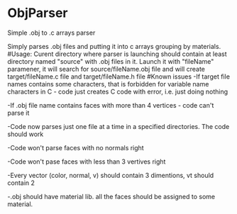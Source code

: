 # ObjParser
Simple .obj to .c arrays parser

Simply parses .obj files and putting it into c arrays grouping by materials.
#Usage:
Curent directory where parser is launching should contain at least directory named "source" with .obj files in it. 
Launch it with "fileName" paramener, it will search for source/fileName.obj file and will create target/fileName.c file and target/fileName.h file
#Known issues
-If target file names contains some characters, that is forbidden for variable name characters in C - code just creates C code with error, i.e. just doing nothing

-If .obj file name contains faces with more than 4 vertices - code can't parse it

-Code now parses just one file at a time in a specified directories. The code should work

-Code won't parse faces with no normals right

-Code won't pase faces with less than 3 vertives right


-Every vector (color, normal, v) should contain 3 dimentions, vt should contain 2

-.obj should have material lib. all the faces should be assigned to some material.
